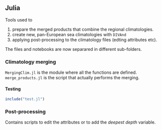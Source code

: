 ## Julia

Tools used to
1. prepare the merged products that combine the regional climatologies.
2. create new, pan-European sea climatologies with `DIVAnd`
3. applying post-processing to the climatology files (edting attributes etc).

The files and notebooks are now separared in different sub-folders.

### Climatology merging

`MergingClim.jl` is the module where all the functions are defined.       
`merge_products.jl` is the script that actually performs the merging.

#### Testing

```julia
include("test.jl")
```

### Post-processing

Contains scripts to edit the attributes or to add the _deepest depth_ variable.
